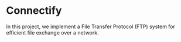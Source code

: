 # Connectify
In this project, we implement a File Transfer Protocol (FTP) system for efficient file exchange over a network.
